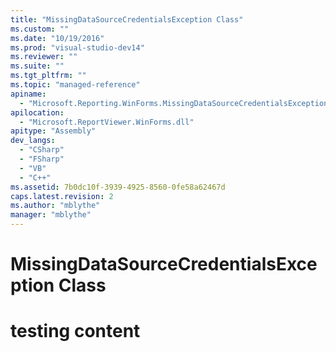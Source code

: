 ```yaml
---
title: "MissingDataSourceCredentialsException Class"
ms.custom: ""
ms.date: "10/19/2016"
ms.prod: "visual-studio-dev14"
ms.reviewer: ""
ms.suite: ""
ms.tgt_pltfrm: ""
ms.topic: "managed-reference"
apiname: 
  - "Microsoft.Reporting.WinForms.MissingDataSourceCredentialsException"
apilocation: 
  - "Microsoft.ReportViewer.WinForms.dll"
apitype: "Assembly"
dev_langs: 
  - "CSharp"
  - "FSharp"
  - "VB"
  - "C++"
ms.assetid: 7b0dc10f-3939-4925-8560-0fe58a62467d
caps.latest.revision: 2
ms.author: "mblythe"
manager: "mblythe"
---
```

# MissingDataSourceCredentialsException Class
# testing content